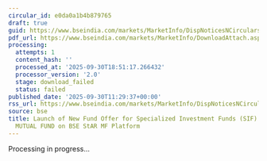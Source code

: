 ```yaml
---
circular_id: e0da0a1b4b879765
draft: true
guid: https://www.bseindia.com/markets/MarketInfo/DispNoticesNCirculars.aspx?Noticeid={F6F7DC69-EE61-4078-9392-A34C5AEC50F5}&noticeno=20250930-27&dt=09/30/2025&icount=27&totcount=114&flag=0
pdf_url: https://www.bseindia.com/markets/MarketInfo/DownloadAttach.aspx?id=20250930-27&attachedId=
processing:
  attempts: 1
  content_hash: ''
  processed_at: '2025-09-30T18:51:17.266432'
  processor_version: '2.0'
  stage: download_failed
  status: failed
published_date: '2025-09-30T11:29:37+00:00'
rss_url: https://www.bseindia.com/markets/MarketInfo/DispNoticesNCirculars.aspx?Noticeid={F6F7DC69-EE61-4078-9392-A34C5AEC50F5}&noticeno=20250930-27&dt=09/30/2025&icount=27&totcount=114&flag=0
source: bse
title: Launch of New Fund Offer for Specialized Investment Funds (SIF) of EDELWEISS
  MUTUAL FUND on BSE StAR MF Platform
---
```


Processing in progress...